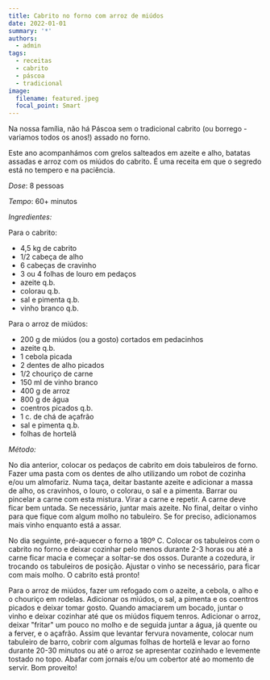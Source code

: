 ```yaml
---
title: Cabrito no forno com arroz de miúdos
date: 2022-01-01
summary: '*'
authors:
  - admin
tags:
  - receitas
  - cabrito
  - páscoa
  - tradicional
image:
  filename: featured.jpeg
  focal_point: Smart
---
```

Na nossa família, não há Páscoa sem o tradicional cabrito (ou borrego - variamos todos os anos!) assado no forno. 

Este ano acompanhámos com grelos salteados em azeite e alho, batatas assadas e arroz com os miúdos do cabrito. É uma receita em que o segredo está no tempero e na paciência. 

_Dose_: 8 pessoas 

_Tempo_: 60+ minutos 

_Ingredientes:_

Para o cabrito:
- 4,5 kg de cabrito
- 1/2 cabeça de alho
- 6 cabeças de cravinho
- 3 ou 4 folhas de louro em pedaços
- azeite q.b.
- colorau q.b.
- sal e pimenta q.b.
- vinho branco q.b.

Para o arroz de miúdos:
- 200 g de miúdos (ou a gosto) cortados em pedacinhos
- azeite q.b.
- 1 cebola picada
- 2 dentes de alho picados
- 1/2 chouriço de carne
- 150 ml de vinho branco
- 400 g de arroz
- 800 g de água
- coentros picados q.b.
- 1 c. de chá de açafrão
- sal e pimenta q.b.
- folhas de hortelã

_Método:_

No dia anterior, colocar os pedaços de cabrito em dois tabuleiros de forno. Fazer uma pasta com os dentes de alho utilizando um robot de cozinha e/ou um almofariz. Numa taça, deitar bastante azeite e adicionar a massa de alho, os cravinhos, o louro, o colorau, o sal e a pimenta. Barrar ou pincelar a carne com esta mistura. Virar a carne e repetir. A carne deve ficar bem untada. Se necessário, juntar mais azeite. No final, deitar o vinho para que fique com algum molho no tabuleiro. Se for preciso, adicionamos mais vinho enquanto está a assar. 

No dia seguinte, pré-aquecer o forno a 180º C. Colocar os tabuleiros com o cabrito no forno e deixar cozinhar pelo menos durante 2-3 horas ou até a carne ficar macia e começar a soltar-se dos ossos. Durante a cozedura, ir trocando os tabuleiros de posição. Ajustar o vinho se necessário, para ficar com mais molho. O cabrito está pronto! 

Para o arroz de miúdos, fazer um refogado com o azeite, a cebola, o alho e o chouriço em rodelas. Adicionar os miúdos, o sal, a pimenta e os coentros picados e deixar tomar gosto. Quando amaciarem um bocado, juntar o vinho e deixar cozinhar até que os miúdos fiquem tenros. Adicionar o arroz, deixar "fritar" um pouco no molho e de seguida juntar a água, já quente ou a ferver, e o açafrão. Assim que levantar fervura novamente, colocar num tabuleiro de barro, cobrir com algumas folhas de hortelã e levar ao forno durante 20-30 minutos ou até o arroz se apresentar cozinhado e levemente tostado no topo. Abafar com jornais e/ou um cobertor até ao momento de servir. Bom proveito! 